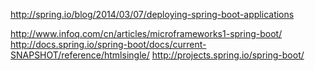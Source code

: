 http://spring.io/blog/2014/03/07/deploying-spring-boot-applications

<http://www.infoq.com/cn/articles/microframeworks1-spring-boot/>
<http://docs.spring.io/spring-boot/docs/current-SNAPSHOT/reference/htmlsingle/>
<http://projects.spring.io/spring-boot/>
